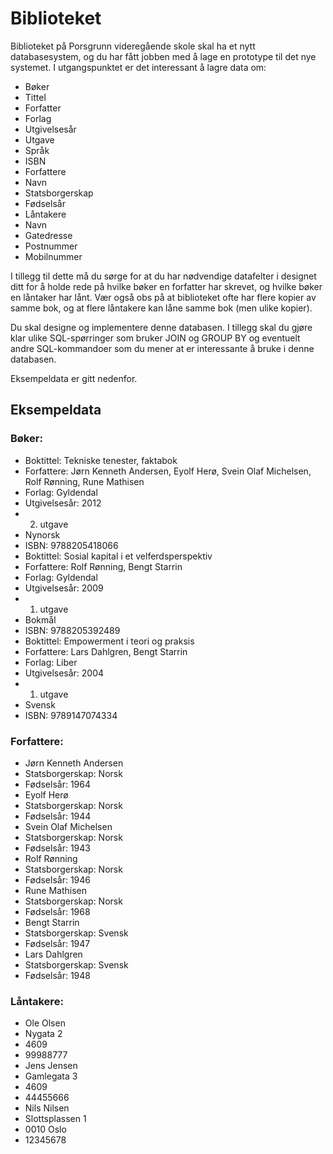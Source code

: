 # Biblioteket

Biblioteket på Porsgrunn videregående skole skal ha et nytt databasesystem, og du har fått jobben med å lage en prototype til det nye systemet. I utgangspunktet er det interessant å lagre data om:

* Bøker
 * Tittel
 * Forfatter
 * Forlag
 * Utgivelsesår
 * Utgave
 * Språk
 * ISBN
* Forfattere 
 * Navn
 * Statsborgerskap
 * Fødselsår
* Låntakere
 * Navn
 * Gatedresse
 * Postnummer
 * Mobilnummer

I tillegg til dette må du sørge for at du har nødvendige datafelter i designet ditt for å holde rede på hvilke bøker en forfatter har skrevet, og hvilke bøker en låntaker har lånt. Vær også obs på at biblioteket ofte har flere kopier av samme bok, og at flere låntakere kan låne samme bok (men ulike kopier).

Du skal designe og implementere denne databasen. I tillegg skal du gjøre klar ulike SQL-spørringer som bruker JOIN og GROUP BY og eventuelt andre SQL-kommandoer som du mener at er interessante å bruke i denne databasen.

Eksempeldata er gitt nedenfor.


## Eksempeldata

### Bøker:

* Boktittel: Tekniske tenester, faktabok
 * Forfattere: Jørn Kenneth Andersen, Eyolf Herø, Svein Olaf Michelsen, Rolf Rønning, Rune Mathisen
 * Forlag: Gyldendal
 * Utgivelsesår: 2012
 * 2. utgave
 * Nynorsk
 * ISBN: 9788205418066 
* Boktittel: Sosial kapital i et velferdsperspektiv
 * Forfattere: Rolf Rønning, Bengt Starrin 
 * Forlag: Gyldendal
 * Utgivelsesår: 2009
 * 1. utgave
 * Bokmål
 * ISBN: 9788205392489
* Boktittel: Empowerment i teori og praksis
 * Forfattere: Lars Dahlgren, Bengt Starrin
 * Forlag: Liber
 * Utgivelsesår: 2004
 * 1. utgave
 * Svensk
 * ISBN: 9789147074334

### Forfattere: 
* Jørn Kenneth Andersen
 * Statsborgerskap: Norsk
 * Fødselsår: 1964
* Eyolf Herø
 * Statsborgerskap: Norsk
 * Fødselsår: 1944
* Svein Olaf Michelsen
 * Statsborgerskap: Norsk
 * Fødselsår: 1943
* Rolf Rønning
 * Statsborgerskap: Norsk
 * Fødselsår: 1946
* Rune Mathisen
 * Statsborgerskap: Norsk
 * Fødselsår: 1968
* Bengt Starrin
 * Statsborgerskap: Svensk
 * Fødselsår: 1947
* Lars Dahlgren
 * Statsborgerskap: Svensk
 * Fødselsår: 1948

### Låntakere:
* Ole Olsen
 * Nygata 2
 * 4609
 * 99988777
* Jens Jensen
 * Gamlegata 3
 * 4609
 * 44455666
* Nils Nilsen
 * Slottsplassen 1
 * 0010 Oslo
 * 12345678

